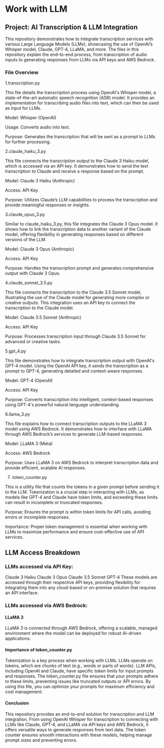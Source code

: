 
# Work with LLM

## Project: AI Transcription & LLM Integration

This repository demonstrates how to integrate transcription services with various Large Language Models (LLMs), showcasing the use of OpenAI’s Whisper model, Claude, GPT-4, LLaMA, and more. The files in this repository explain the end-to-end process, from transcription of audio inputs to generating responses from LLMs via API keys and AWS Bedrock.

### File Overview

1.transcription.py

This file details the transcription process using OpenAI's Whisper model, a state-of-the-art automatic speech recognition (ASR) model. It provides an implementation for transcribing audio files into text, which can then be used as input for LLMs.

Model: Whisper (OpenAI)

Usage: Converts audio into text.

Purpose: Generates the transcription that will be sent as a prompt to LLMs for further processing.

2.claude_haiku_3.py

This file connects the transcription output to the Claude 3 Haiku model, which is accessed via an API key. It demonstrates how to send the text transcription to Claude and receive a response based on the prompt.

Model: Claude 3 Haiku (Anthropic)

Access: API Key

Purpose: Utilizes Claude’s LLM capabilities to process the transcription and provide meaningful responses or insights.

3.claude_opus_3.py

Similar to claude_haiku_3.py, this file integrates the Claude 3 Opus model. It shows how to link the transcription data to another variant of the Claude model, offering flexibility in generating responses based on different versions of the LLM.

Model: Claude 3 Opus (Anthropic)

Access: API Key

Purpose: Handles the transcription prompt and generates comprehensive output with Claude 3 Opus.

4.claude_sonnet_3.5.py

This file connects the transcription to the Claude 3.5 Sonnet model, illustrating the use of the Claude model for generating more complex or creative outputs. This integration uses an API key to connect the transcription to the Claude model.

Model: Claude 3.5 Sonnet (Anthropic)

Access: API Key

Purpose: Processes transcription input through Claude 3.5 Sonnet for advanced or creative tasks.

5.gpt_4.py

This file demonstrates how to integrate transcription output with OpenAI's GPT-4 model. Using the OpenAI API key, it sends the transcription as a prompt to GPT-4, generating detailed and context-aware responses.

Model: GPT-4 (OpenAI)

Access: API Key

Purpose: Converts transcription into intelligent, context-based responses using GPT-4's powerful natural language understanding.

6.llama_3.py

This file explains how to connect transcription outputs to the LLaMA 3 model using AWS Bedrock. It demonstrates how to interface with LLaMA through AWS Bedrock’s services to generate LLM-based responses.

Model: LLaMA 3 (Meta)

Access: AWS Bedrock

Purpose: Uses LLaMA 3 on AWS Bedrock to interpret transcription data and provide efficient, scalable AI responses.

7. token_counter.py

This is a utility file that counts the tokens in a given prompt before sending it to the LLM. Tokenization is a crucial step in interacting with LLMs, as models like GPT-4 and Claude have token limits, and exceeding these limits can result in incomplete or truncated responses.

Purpose: Ensures the prompt is within token limits for API calls, avoiding errors or incomplete responses.

Importance: Proper token management is essential when working with LLMs to maximize performance and ensure cost-effective use of API services.

## LLM Access Breakdown

### LLMs accessed via API Key:

Claude 3 Haiku
Claude 3 Opus
Claude 3.5 Sonnet
GPT-4
These models are accessed through their respective API keys, providing flexibility for integrating them into any cloud-based or on-premise solution that requires an API interface.

### LLMs accessed via AWS Bedrock:

#### LLaMA 3

LLaMA 3 is connected through AWS Bedrock, offering a scalable, managed environment where the model can be deployed for robust AI-driven applications.

#### Importance of token_counter.py

Tokenization is a key process when working with LLMs. LLMs operate on tokens, which are chunks of text (e.g., words or parts of words). LLM APIs, including OpenAI and Claude, have specific token limits for input prompts and responses. The token_counter.py file ensures that your prompts adhere to these limits, preventing issues like truncated outputs or API errors. By using this file, you can optimize your prompts for maximum efficiency and cost management.

#### Conclusion

This repository provides an end-to-end solution for transcription and LLM integration. From using OpenAI Whisper for transcription to connecting with LLMs like Claude, GPT-4, and LLaMA via API keys and AWS Bedrock, it offers versatile ways to generate responses from text data. The token counter ensures smooth interactions with these models, helping manage prompt sizes and preventing errors.
